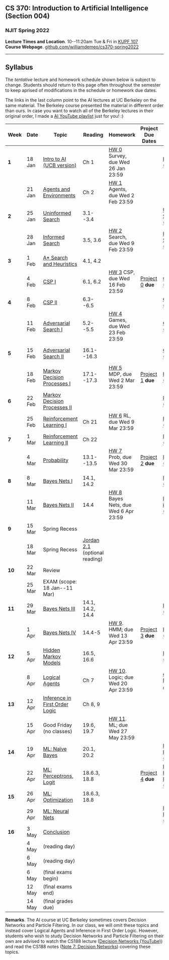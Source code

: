 ## CS 370: Introduction to Artificial Intelligence (Section 004)

### NJIT Spring 2022

**Lecture Times and Location**. 10--11:20am Tue & Fri in [KUPF 107][]  
**Course Webpage**. [github.com/williamdemeo/cs370-spring2022](https://github.com/williamdemeo/cs370-spring2022)

---

## Syllabus

The *tentative* lecture and homework schedule shown below is subject to change.  Students should return to this page often throughout the semester to keep aprised of modifications in the schedule or homework due dates.

The links in the last column point to the AI lectures at UC Berkeley on the same material.
The Berkeley course presented the material in different order than ours. In case you want to watch all of the Berkeley lectures in their original order, I made
a [AI YouTube playlist](https://youtube.com/playlist?list=PL5FJyaC2WsVndQJI9QtEhIMG2w8pYLN9u) just for you! :)



| **Week** | **Date** | **Topic**                         | **Reading**      | **Homework**                             | **Project Due Dates** | **UCB Videos**                  | **UCB Notes**      | **Alternative Notes** |
|----------|----------|-----------------------------------|------------------|------------------------------------------|-----------------------|---------------------------------|--------------------|-----------------------|
| **1**    | 18 Jan   | [Intro to AI (UCB version)][]      | Ch 1             | [HW 0][] Survey, due Wed 26 Jan 23:59    |                       | [Intro to AI (YouTube)][]       |                    | |
|          | 21 Jan   | [Agents and Environments][]       | Ch 2             | [HW 1][] Agents, due Wed 2 Feb 23:59     |                       |                                 |                    | |
| **2**    | 25 Jan   | [Uninformed Search][]             | 3.1--3.4         |                                          |                       | [Uninformed Search (YouTube)][] | [Note 1: Search][] | [Note 1 (Fa '18)][]|
|          | 28 Jan   | [Informed Search][]               | 3.5, 3.6         | [HW 2][] Search, due Wed 9 Feb 23:59     |                       | [Informed Search (YouTube)][]   |                    | |
| **3**    | 1 Feb    | [A* Search and Heuristics][]      | 4.1, 4.2         |                                          |                       |                                 | [Note 2: Local Search][] | |
|          | 4 Feb    | [CSP I][]                         | 6.1, 6.2         | [HW 3][] CSP, due Wed 16 Feb 23:59       | [Project 0][] **due** | [CSP I (YouTube)][]             | [Note 2: CSP][]    | |
| **4**    | 8 Feb    | [CSP II][]                        | 6.3--6.5         |                                          |                       | [CSP II (YouTube)][]            | [CSP applet][]     | |
|          | 11 Feb   | [Adversarial Search I][]          | 5.2--5.5         | [HW 4][] Games, due Wed 23 Feb 23:59     |                       | [Game Trees I (YouTube)][]      | [Note 3: Games][]  | [Note 3 (Fa '18)][]| 
| **5**    | 15 Feb   | [Adversarial Search II][]         | 16.1--16.3       |                                          |                       | [Game Trees II (YouTube)][]     | [Note 4: Nondeterministic Search][] | |
|          | 18 Feb   | [Markov Decision Processes I][]   | 17.1--17.3       | [HW 5][] MDP, due Wed 2 Mar 23:59        | [Project 1][] **due** | [MDP I (YouTube)][]             |                    | |
| **6**    | 22 Feb   | [Markov Decision Processes II][]  |                  |                                          |                       | [MDP II (YouTube)][]            |                    | |
|          | 25 Feb   | [Reinforcement Learning I][]      | Ch 21            | [HW 6][] RL, due Wed 9 Mar 23:59         |                       | [RL I (YouTube)][]              | [Note 5: Reinforcement Learning][] | |
| **7**    | 1 Mar    | [Reinforcement Learning II][]     | Ch 22            |                                          |                       | [RL II (YouTube)][]             |                    | |
|          | 4 Mar    | [Probability][]                   | 13.1--13.5       | [HW 7][] Prob, due Wed 30 Mar 23:59      | [Project 2][] **due** | [Probability (YouTube)][]       |                    | |
| **8**    | 8 Mar    | [Bayes Nets I][]                  | 14.1, 14.2       |                                          |                       | [Bayes Nets (YouTube)][]        | [Note 5: Bayes Nets][] | [Note 6 (Fa '18)][] |
|          | 11 Mar   | [Bayes Nets II][]                 | 14.4             | [HW 8][] Bayes Nets, due Wed 6 Apr 23:59 |                       | [BN: independence (YouTube)][]  |                    | |
| **9**    | 15 Mar   | Spring Recess                     |                  |                                          |                       |                                 |                    | |
|          | 18 Mar   | Spring Recess                     | [Jordan 2.1][]  (optional reading) |                        |                       |                                 |                    | |
| **10**   | 22 Mar   | Review                            |                  |                                          |                       |                                 |                    | |
|          | 25 Mar   | EXAM (scope: 18 Jan--11 Mar)      |                  |                                          |                       |                                 |                    | |
| **11**   | 29 Mar   | [Bayes Nets III][]                | 14.1, 14.2, 14.4 |                                          |                       | [BN: inference (YouTube)][]     |                    | |
|          | 1 Apr    | [Bayes Nets IV][]                 | 14.4-5           | [HW 9][]. HMM; due Wed 13 Apr 23:59      | [Project 3][] **due** | [BN: sampling (YouTube)][]      |                    | |
| **12**   | 5 Apr    | [Hidden Markov Models][]          | 16.5, 16.6       |                                          |                       | [HMM (YouTube)][]               | [Note 6: HMM][]    |  [Note 8 (Fa '18)][] |
|          | 8 Apr    | [Logical Agents][]                | Ch 7             | [HW 10][]. Logic; due Wed 20 Apr 23:59   |                       | [edX AI wk10: Logical Agents][] | [Note 4: Logical Agents][] | |
| **13**   | 12 Apr   | [Inference in First Order Logic][] | Ch 8, 9         |                                          |                       |                                 |                    | |
|          | 15 Apr   | Good Friday (no classes)          | 19.6, 19.7       | [HW 11][]. ML; due Wed 27 May 23:59      |                       |                                 |                    | |
| **14**   | 19 Apr   | [ML: Naïve Bayes][]               | 20.1, 20.2       |                                          |                       | [ML: Naive Bayes (YouTube)][]   |  [Note 9: ML][]    | |
|          | 22 Apr   | [ML: Perceptrons, Logit][]        | 18.6.3, 18.8     |                                          | [Project 4][] **due** | [ML: Perceptrons, Logit (YouTube)][] |               | |
| **15**   | 26 Apr   | [ML: Optimization][]              | 18.6.3, 18.8     |                                          |                       |                                 | [Note 10: Neural Nets][] | |
|          | 29 Apr   | [ML: Neural Nets][]               |                  |                                          |                       | [ML: Neural Nets (YouTube)][]   |                    | |
| **16**   | 3 May    | [Conclusion][]                    |                  |                                          |                       |                                 |                    | |
|          | 4 May    | (reading day)                     |                  |                                          |                       |                                 |                    | |
|          | 6 May    | (reading day)                     |                  |                                          |                       |                                 |                    | |
|          | 6 May    | (final exams begin)               |                  |                                          |                       |                                 |                    | |
|          | 12 May   | (final exams end)                 |                  |                                          |                       |                                 |                    | |
|          | 14 May   | (final grades due)                |                  |                                          |                       |                                 |                    | |


**Remarks**. The AI course at UC Berkeley sometimes covers Decision Networks and Particle Filtering.  In our class, we will omit these topics and instead cover Logical Agents and Inference in First Order Logic.  However, students who wish to study Decision Networks and Particle Filtering on their own are advised to watch the CS188 lecture ([Decision Networks (YouTube)][]) and read the CS188 notes ([Note 7: Decision Networks][]) covering these topics.


<!-- LINKS TO LECTURE NOTES -->

[Note 1: Search]: https://inst.eecs.berkeley.edu/~cs188/sp22/assets/notes/n1_sp22.pdf
[Note 1 (Fa '18)]: https://github.com/williamdemeo/cs370-spring2022/tree/master/notes/n01-search.pdf
[Note 2: Local Search]: https://inst.eecs.berkeley.edu/~cs188/sp22/assets/notes/n2_sp22.pdf
[Note 2: CSP]: https://github.com/williamdemeo/cs370-spring2022/tree/master/notes/n02-csp.pdf 
[CSP applet]: https://inst.eecs.berkeley.edu/~cs188/fa21/assets/demos/csp/csp_demos.html
[Note 3: Games]: https://inst.eecs.berkeley.edu/~cs188/sp22/assets/notes/n3_sp22.pdf
[Note 3 (Fa '18)]: https://github.com/williamdemeo/cs370-spring2022/tree/master/notes/n03-adversarial-search.pdf
[Note 4: Nondeterministic Search]: https://github.com/williamdemeo/cs370-spring2022/tree/master/notes/n04-nondeterministic-search.pdf
[Note 4: Logical Agents]: https://inst.eecs.berkeley.edu/~cs188/sp22/assets/notes/n4_sp22.pdf
[Note 5: Reinforcement Learning]: https://github.com/williamdemeo/cs370-spring2022/tree/master/notes/n05-rl.pdf
[Note 5: Bayes Nets]: https://inst.eecs.berkeley.edu/~cs188/sp22/assets/notes/n5_sp22.pdf
[Note 6 (Fa '18)]: https://github.com/williamdemeo/cs370-spring2022/tree/master/notes/n06-bayes-nets.pdf
[Note 6: HMM]: https://inst.eecs.berkeley.edu/~cs188/sp22/assets/notes/n6_sp22.pdf
[Note 7: Decision Networks]: https://github.com/williamdemeo/cs370-spring2022/tree/master/notes/n07-decision-networks.pdf
[Note 8 (Fa '18)]: https://github.com/williamdemeo/cs370-spring2022/tree/master/notes/n08-hmm.pdf
[Note 9: ML]: https://github.com/williamdemeo/cs370-spring2022/tree/master/notes/n09-ml.pdf
[Note 10: Neural Nets]: https://github.com/williamdemeo/cs370-spring2022/tree/master/notes/n10-neural-nets.pdf


<!-- Project LINKS -->
[Project 0]: https://github.com/williamdemeo/cs370-spring2022/tree/master/projects/Project0
[Project 1]: https://github.com/williamdemeo/cs370-spring2022/tree/master/projects/Project1
[Project 1 (part 2)]: https://github.com/williamdemeo/cs370-spring2022/tree/master/projects/Project1
[Project 2]: https://github.com/williamdemeo/cs370-spring2022/tree/master/projects/Project2
[Project 3]: https://github.com/williamdemeo/cs370-spring2022/tree/master/projects/Project3
[Project 4]: https://github.com/williamdemeo/cs370-spring2022/tree/master/projects/Project4



<!-- HW LINKS -->

[HW 0]: https://njit.instructure.com/courses/22602/quizzes
[HW 1]: https://www.gradescope.com/courses/361553
[HW 2]: https://www.gradescope.com/courses/361553
[HW 3]: https://www.gradescope.com/courses/361553
[HW 4]: https://www.gradescope.com/courses/361553
[HW 5]: https://www.gradescope.com/courses/361553
[HW 6]: https://www.gradescope.com/courses/361553
[HW 7]: https://www.gradescope.com/courses/361553
[HW 8]: https://www.gradescope.com/courses/361553
[HW 9]: https://www.gradescope.com/courses/361553
[HW 10]: https://www.gradescope.com/courses/361553
[HW 11]: https://www.gradescope.com/courses/361553


<!-- LINKS TO UCB LECTURE YOUTUBE VIDEOS -->

[Intro to AI (YouTube)]: https://www.youtube.com/watch?v=16Dir4QqCUg
[Uninformed Search (YouTube)]: https://youtu.be/-Xx0QSFYfIQ
[Informed Search (YouTube)]: https://youtu.be/Mlwrx7hbKPs
[CSP I (YouTube)]: https://youtu.be/81z2ANjQcH4
[CSP II (YouTube)]: https://youtu.be/_DXf6oaknHw
[Game Trees I (YouTube)]: https://youtu.be/v6RgZBjc8og
[Game Trees II (YouTube)]: https://youtu.be/n3A29GEzC6g
[MDP I (YouTube)]: https://youtu.be/4LW3H_Jinr4
[MDP II (YouTube)]: https://youtu.be/ZToWj64rxvQ
[RL I (YouTube)]: https://youtu.be/TiXS7vROBEg
[RL II (YouTube)]: https://youtu.be/XafrqwHfBKE
[Probability (YouTube)]: https://youtu.be/sMNbLXsvRig
[Bayes Nets (YouTube)]: https://youtu.be/T4l6ltMMcec
[BN: independence (YouTube)]: https://youtu.be/FUnOdyZZAaE
[BN: inference (YouTube)]: https://youtu.be/A1hYXGAUdmU
[BN: sampling (YouTube)]: https://youtu.be/kGngCS-1kjU
[Decision Networks (YouTube)]: https://youtu.be/19sr7yKV56I
[HMM (YouTube)]: https://youtu.be/eCZLhZu_U1I
[HMM Apps (YouTube)]: https://youtu.be/pNam9hbwg4g
[ML: Naive Bayes (YouTube)]: https://youtu.be/1nOb0vwWkAE
[ML: Neural Nets (YouTube)]: https://youtu.be/LERtLI2h_nQ
[ML: Perceptrons, Logit (YouTube)]: https://www.youtube.com/watch?v=UNr9gHyOnWA
[ML: Decision Trees (YouTube)]: https://youtu.be/svW3I0cqfpw
[Robotics (YouTube)]: https://youtu.be/MxS1aYvYNNc

<!-- LINKS TO LECTURE SLIDES -->
[Intro to AI (UCB version)]: https://inst.eecs.berkeley.edu/~cs188/sp22/assets/slides/Lecture1.pptx
[Agents and Environments]: https://github.com/williamdemeo/cs370-spring2022/blob/master/lecture/CS370-Lec02-AgentsAndEnvironments.pptx
[Uninformed Search]: https://github.com/williamdemeo/cs370-spring2022/blob/master/lecture/CS370-Lec03-Search.pptx
[Informed Search]: https://github.com/williamdemeo/cs370-spring2022/blob/master/lecture/CS370-Lec04-InformedSearch.pptx
[A* Search and Heuristics]: https://github.com/williamdemeo/cs370-spring2022/blob/master/lecture/CS370-Lec05-AstarSearchAndHeuristics.pptx
[CSP I]: https://github.com/williamdemeo/cs370-spring2022/blob/master/lecture/CS370-Lec06-CSP-I.pptx 
[CSP II]: https://github.com/williamdemeo/cs370-spring2022/blob/master/lecture/CS370-Lec07-CSP-II.pptx
[Adversarial Search I]: https://github.com/williamdemeo/cs370-spring2022/blob/master/lecture/CS370-Lec08-AdversarialSearch-I.pptx
[Adversarial Search II]: https://github.com/williamdemeo/cs370-spring2022/blob/master/lecture/CS370-Lec09-AdversarialSearch-II.pptx
[Markov Decision Processes I]: https://github.com/williamdemeo/cs370-spring2022/blob/master/lecture/CS370-Lec10-MDP-I.pptx
[Markov Decision Processes II]: https://github.com/williamdemeo/cs370-spring2022/blob/master/lecture/CS370-Lec11-MDP-II.pptx
[Reinforcement Learning I]: https://github.com/williamdemeo/cs370-spring2022/blob/master/lecture/CS370-Lec12-RL-I.pptx
[Reinforcement Learning II]: https://github.com/williamdemeo/cs370-spring2022/blob/master/lecture/CS370-Lec13-RL-II.pptx
[Probability]: https://github.com/williamdemeo/cs370-spring2022/blob/master/lecture/CS370-Lec14-Probability.pptx
[Bayes Nets I]: https://github.com/williamdemeo/cs370-spring2022/blob/master/lecture/CS370-Lec15-BayesNets-I.pptx
[Bayes Nets II]: https://github.com/williamdemeo/cs370-spring2022/blob/master/lecture/CS370-Lec16-BayesNets-II.pptx
[Bayes Nets III]: https://github.com/williamdemeo/cs370-spring2022/blob/master/lecture/dne.md
[Bayes Nets IV]: https://github.com/williamdemeo/cs370-spring2022/blob/master/lecture/dne.md
[Logical Agents]: https://github.com/williamdemeo/cs370-spring2022/blob/master/lecture/dne.md
[Inference in First Order Logic]: https://github.com/williamdemeo/cs370-spring2022/blob/master/lecture/dne.md

[Decision Networks and VPI]: https://github.com/williamdemeo/cs370-spring2022/blob/master/lecture/
[Hidden Markov Models]: https://github.com/williamdemeo/cs370-spring2022/blob/master/lecture/
[Particle filtering]: https://github.com/williamdemeo/cs370-spring2022/blob/master/lecture/
[ML: Naïve Bayes]: https://github.com/williamdemeo/cs370-spring2022/blob/master/lecture/
[ML: Perceptrons and Logistic Regression]: https://github.com/williamdemeo/cs370-spring2022/blob/master/lecture/
[ML: Perceptrons, Logit]: https://github.com/williamdemeo/cs370-spring2022/blob/master/lecture/
[ML: Optimization]: https://github.com/williamdemeo/cs370-spring2022/blob/master/lecture/
[ML: Neural Nets]: https://github.com/williamdemeo/cs370-spring2022/blob/master/lecture/
[Advanced Applications: Games and Robotics]: https://www.dropbox.com/s/9rps3i3ad3noljn/fa21-lec24--games-and-robotics.pptx?dl=0
[Conclusion]: https://github.com/williamdemeo/cs370-spring2022/blob/master/lecture/

<!-- MISC LINKS -->
[Jordan 2.1]: https://github.com/williamdemeo/cs370-spring2022/tree/master/notes/chapter2.pdf
[KUPF 107]: https://goo.gl/maps/GjhP3cjrMAJSzVFt5
[edX AI wk10: Logical Agents]: https://learning.edx.org/course/course-v1:ColumbiaX+CSMM.101x+2T2018/home






<!-- [Note 1]: https://inst.eecs.berkeley.edu/~cs188/fa21/assets/notes/fa20-note01.pdf
[Note 2]: https://inst.eecs.berkeley.edu/~cs188/fa21/assets/notes/note02.pdf>
[Note 3]: https://inst.eecs.berkeley.edu/~cs188/fa21/assets/notes/fa20-note03.pdf
[Note 4]: https://inst.eecs.berkeley.edu/~cs188/fa21/assets/notes/fa20-note04.pdf
[Note 5]: https://inst.eecs.berkeley.edu/~cs188/fa21/assets/notes/fa20-note05.pdf
[Note 6]: https://inst.eecs.berkeley.edu/~cs188/fa21/assets/notes/fa20-note06.pdf
[Note 7]: https://inst.eecs.berkeley.edu/~cs188/fa21/assets/notes/fa20-note07.pdf
[Note 8]: https://inst.eecs.berkeley.edu/~cs188/fa21/assets/notes/fa20-note08.pdf
[Note 9]: https://inst.eecs.berkeley.edu/~cs188/fa21/assets/notes/fa20-note09.pdf
[Note 10]: https://inst.eecs.berkeley.edu/~cs188/fa21/assets/notes/fa20-note10.pdf
-->
